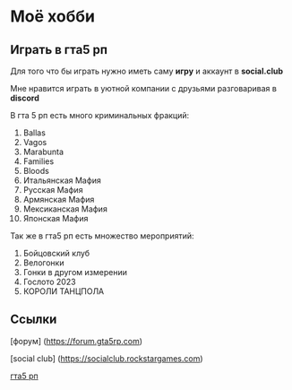 # Моё хобби

## Играть в гта5 рп

Для того что бы играть нужно иметь саму **игру** и аккаунт в **social.club**

Мне нравится играть в уютной компании с друзьями разговаривая в **discord**

В гта 5 рп есть много криминальных фракций:
1. Ballas
2. Vagos
3. Marabunta
4. Families
5. Bloods
6. Итальянская Мафия
7. Русская Мафия
8. Армянская Мафия
9. Мексиканская Мафия
10. Японская Мафия

Так же в гта5 рп есть множество мероприятий:
1. Бойцовский клуб
2. Велогонки
3. Гонки в другом измерении
4. Гослото 2023
5. КОРОЛИ ТАНЦПОЛА

## Ссылки

[форум] (https://forum.gta5rp.com)

[social club] (https://socialclub.rockstargames.com)

[гта5 рп](https://gta5rp.com/about?_ga=2.14791670.1595730567.1700754866-1827187331.1679858559)
